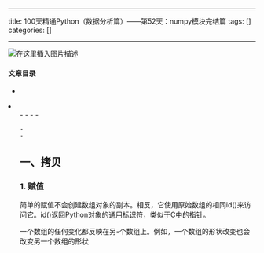 
--- 
title:  100天精通Python（数据分析篇）——第52天：numpy模块完结篇 
tags: []
categories: [] 

---
<img src="https://img-blog.csdnimg.cn/9633f3bb7c3643d0a6989e51c0470ac6.gif#pic_center" alt="在这里插入图片描述">



#### 文章目录

  - 
  <li>
   <ul>
    - 
    - 
    - 
    - 
   
    - 
    - 
   


## 一、拷贝

### 1. 赋值

简单的赋值不会创建数组对象的副本。相反，它使用原始数组的相同id()来访问它。id()返回Python对象的通用标识符，类似于C中的指针。

一个数组的任何变化都反映在另-个数组上。例如，一个数组的形状改变也会改变另一个数组的形状

```

```
